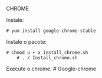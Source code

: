 CHROME

Instale:

	# yum install google-chrome-stable

Instale o pacote:

	# Chmod u + x install_chrome.sh
        # . / Install_chrome.sh

Execute o chrome:
        # Google-chrome